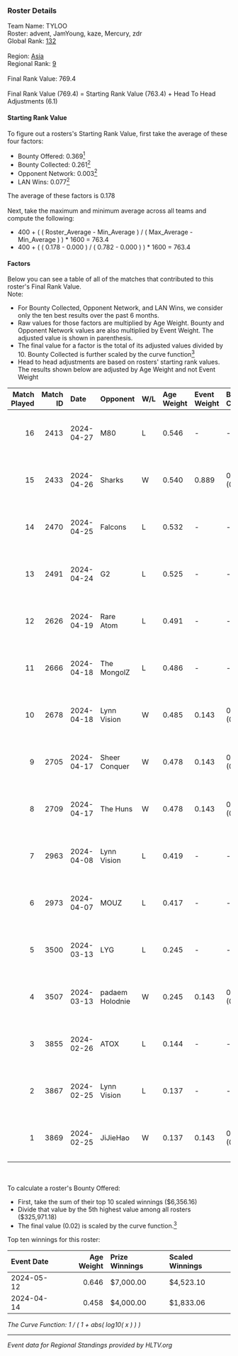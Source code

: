### Roster Details<br />
Team Name: TYLOO<br />
Roster: advent, JamYoung, kaze, Mercury, zdr<br />
Global Rank: [132](../standings_global.md)<br />
<br />
Region: [Asia]( ../standings_asia.md)<br />
Regional Rank: [9]( ../standings_asia.md)<br />
<br />
Final Rank Value:  769.4<br />
<br />
Final Rank Value (769.4) = Starting Rank Value (763.4) + Head To Head Adjustments (6.1)<br />

#### Starting Rank Value<br />
To figure out a rosters's Starting Rank Value, first take the average of these four factors:<br />
- Bounty Offered: 0.369[<sup>1</sup>](#table2)
- Bounty Collected: 0.261[<sup>2</sup>](#table1)
- Opponent Network: 0.003[<sup>2</sup>](#table1)
- LAN Wins: 0.077[<sup>2</sup>](#table1)

The average of these factors is 0.178<br />
<br />
Next, take the maximum and minimum average across all teams and compute the following:<br />
- 400 + ( ( Roster_Average - Min_Average ) / ( Max_Average - Min_Average ) ) * 1600 = 763.4
- 400 + ( ( 0.178 - 0.000 ) / ( 0.782 - 0.000 ) ) * 1600 = 763.4


#### Factors<br />
Below you can see a table of all of the matches that contributed to this roster's Final Rank Value.<br />
Note:<br />

- For Bounty Collected, Opponent Network, and LAN Wins, we consider only the ten best results over the past 6 months.
- Raw values for those factors are multiplied by Age Weight. Bounty and Opponent Network values are also multiplied by Event Weight. The adjusted value is shown in parenthesis.
- The final value for a factor is the total of its adjusted values divided by 10. Bounty Collected is further scaled by the curve function[<sup>3</sup>](#curveFunction)
- Head to head adjustments are based on rosters' starting rank values. The results shown below are adjusted by Age Weight and not Event Weight
<span id="table1"></span><br />


| Match Played | Match ID | Date       | Opponent        | W/L | Age Weight | Event Weight | Bounty Collected | Opponent Network | LAN Wins  | H2H Adj. | Roster                                  |
| -: | -: | :- | :- | :- | :- | :- | :- | :- | :- | -: | :- |
|           16 |     2413 | 2024-04-27 | M80             | L   | 0.546      | -            | -                | -                | -         |    -1.11 | advent, JamYoung, kaze, Mercury, zdr    |
|           15 |     2433 | 2024-04-26 | Sharks          | W   | 0.540      | 0.889        | 0.020 (0.009)    | 0.034 (0.016)    | 1 (0.540) |     8.53 | advent, JamYoung, kaze, Mercury, zdr    |
|           14 |     2470 | 2024-04-25 | Falcons         | L   | 0.532      | -            | -                | -                | -         |    -0.41 | advent, JamYoung, kaze, Mercury, zdr    |
|           13 |     2491 | 2024-04-24 | G2              | L   | 0.525      | -            | -                | -                | -         |    -0.02 | advent, JamYoung, kaze, Mercury, zdr    |
|           12 |     2626 | 2024-04-19 | Rare Atom       | L   | 0.491      | -            | -                | -                | -         |    -9.03 | advent, JamYoung, kaze, Mercury, zdr    |
|           11 |     2666 | 2024-04-18 | The MongolZ     | L   | 0.486      | -            | -                | -                | -         |    -0.03 | advent, JamYoung, kaze, Mercury, zdr    |
|           10 |     2678 | 2024-04-18 | Lynn Vision     | W   | 0.485      | 0.143        | 0.078 (0.005)    | 0.159 (0.011)    | 0 (0.000) |    11.97 | advent, JamYoung, kaze, Mercury, zdr    |
|            9 |     2705 | 2024-04-17 | Sheer Conquer   | W   | 0.478      | 0.143        | 0.000 (0.000)    | 0.019 (0.001)    | 0 (0.000) |     2.82 | advent, JamYoung, kaze, Mercury, zdr    |
|            8 |     2709 | 2024-04-17 | The Huns        | W   | 0.478      | 0.143        | 0.000 (0.000)    | 0.002 (0.000)    | 0 (0.000) |     1.80 | advent, JamYoung, kaze, Mercury, zdr    |
|            7 |     2963 | 2024-04-08 | Lynn Vision     | L   | 0.419      | -            | -                | -                | -         |    -2.77 | advent, JamYoung, kaze, Mercury, zdr    |
|            6 |     2973 | 2024-04-07 | MOUZ            | L   | 0.417      | -            | -                | -                | -         |    -0.04 | advent, JamYoung, kaze, Mercury, zdr    |
|            5 |     3500 | 2024-03-13 | LYG             | L   | 0.245      | -            | -                | -                | -         |    -4.45 | advent, JamYoung, lyrics3, Mercury, zdr |
|            4 |     3507 | 2024-03-13 | padaem Holodnie | W   | 0.245      | 0.143        | 0.000 (0.000)    | 0.000 (0.000)    | 0 (0.000) |     0.90 | advent, JamYoung, lyrics3, Mercury, zdr |
|            3 |     3855 | 2024-02-26 | ATOX            | L   | 0.144      | -            | -                | -                | -         |    -1.64 | advent, aumaN, JamYoung, kaze, Mercury  |
|            2 |     3867 | 2024-02-25 | Lynn Vision     | L   | 0.137      | -            | -                | -                | -         |    -1.00 | advent, aumaN, JamYoung, kaze, Mercury  |
|            1 |     3869 | 2024-02-25 | JiJieHao        | W   | 0.137      | 0.143        | 0.000 (0.000)    | 0.006 (0.000)    | 1 (0.137) |     0.52 | advent, aumaN, JamYoung, kaze, Mercury  |

<br />
<span id="table2"></span><br />
To calculate a roster's Bounty Offered:<br />

- First, take the sum of their top 10 scaled winnings ($6,356.16)
- Divide that value by the 5th highest value among all rosters ($325,971.18)
- The final value (0.02) is scaled by the curve function.[<sup>3</sup>](#curveFunction)

Top ten winnings for this roster:<br />

| Event Date | Age Weight | Prize Winnings | Scaled Winnings |
| :- | -: | :- | :- |
| 2024-05-12 |      0.646 | $7,000.00      | $4,523.10       |
| 2024-04-14 |      0.458 | $4,000.00      | $1,833.06       |


<span id="curveFunction"></span>_The Curve Function: 1 / ( 1 + abs( log10( x ) ) )_<br />

---
_Event data for Regional Standings provided by HLTV.org_<br />

